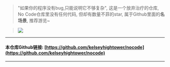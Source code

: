 > "如果你的程序没有bug,只能说明它不够复杂", 这是一个放弃治疗的仓库, No Code仓库里没有任何代码, 但却有数量不菲的star, 属于Github里面的**名场景**, 推荐游览~

> ![](https://upload-images.jianshu.io/upload_images/3203841-e7c1e1cfbfc2f81d.png?imageMogr2/auto-orient/strip%7CimageView2/2/w/1240)

---

#### 本仓库Github链接: [https://github.com/kelseyhightower/nocode](https://github.com/kelseyhightower/nocode)

---